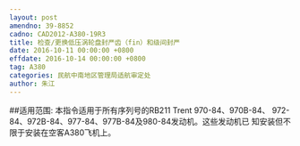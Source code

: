 ```yaml
---
layout: post
amendno: 39-8852
cadno: CAD2012-A380-19R3
title: 检查/更换低压涡轮盘封严齿（fin）和级间封严
date: 2016-10-11 00:00:00 +0800
effdate: 2016-10-14 00:00:00 +0800
tag: A380
categories: 民航中南地区管理局适航审定处
author: 朱江
---
```


##适用范围:
本指令适用于所有序列号的RB211 Trent 970-84、970B-84、
972-84、972B-84、977-84、977B-84及980-84发动机。这些发动机已
知安装但不限于安装在空客A380飞机上。

